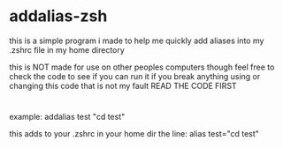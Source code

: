 # addalias-zsh
this is a simple program i made to help me quickly add aliases into my .zshrc file in my home directory

this is NOT made for use on other peoples computers though feel free to check the code to see if you can run it if you break anything using or changing this code that is not my fault READ THE CODE FIRST

#

example:
addalias test "cd test"

this adds to your .zshrc in your home dir the line:
alias test="cd test"
